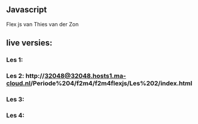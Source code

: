 ## Javascript
Flex js van Thies van der Zon

## live versies: 

### Les 1:
### Les 2: http://32048@32048.hosts1.ma-cloud.nl/Periode%204/f2m4/f2m4flexjs/Les%202/index.html
### Les 3:
### Les 4:

